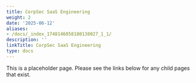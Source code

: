 ```yaml
---
title: CorpSec SaaS Engineering
weight: 2
date: '2025-06-12'
aliases:
- /docs/_index_1748146058180138027_1_1/
description: ''
linkTitle: CorpSec SaaS Engineering
type: docs
---
```


This is a placeholder page. Please see the links below for any child pages that exist.
